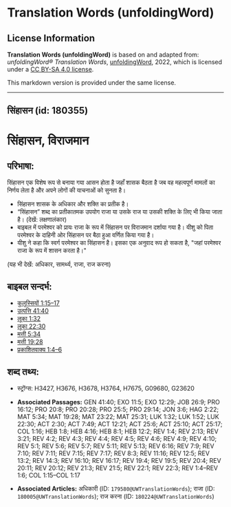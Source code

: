 # Translation Words (unfoldingWord)

## License Information

**Translation Words (unfoldingWord)** is based on and adapted from: _unfoldingWord® Translation Words_, [unfoldingWord](https://unfoldingword.org/utw), 2022, which is licensed under a [CC BY-SA 4.0 license](https://creativecommons.org/licenses/by-sa/4.0/legalcode.en).

This markdown version is provided under the same license.



--------------------------------

## सिंहासन (id: 180355)

सिंहासन, विराजमान
=================

परिभाषा:
--------

सिंहासन एक विशेष रूप से बनाया गया आसन होता है जहाँ शासक बैठता है जब वह महत्वपूर्ण मामलों का निर्णय लेता है और अपने लोगों की याचनाओं को सुनता है।

* सिंहासन शासक के अधिकार और शक्ति का प्रतीक है।
* “सिंहासन” शब्द का प्रतीकातमक उपयोग राजा या उसके राज या उसकी शक्ति के लिए भी किया जाता है। (देखें: लक्षणालंकार)
* बाइबल में परमेश्वर को प्रायः राजा के रूप में सिंहासन पर विराजमान दर्शाया गया है। यीशु को पिता परमेश्‍वर के दाहिनी ओर सिंहासन पर बैठा हुआ वर्णित किया गया है।
* यीशु ने कहा कि स्वर्ग परमेश्वर का सिंहासन है। इसका एक अनुवाद रूप हो सकता है, "जहां परमेश्वर राजा के रूप में शासन करता है।"

(यह भी देखें: अधिकार, सामर्थ्य, राजा, राज करना)

बाइबल सन्दर्भ:
--------------

* [कुलुस्सियों 1:15–17](https://ref.ly/Col1:15-Col1:17)
* [उत्पत्ति 41:40](https://ref.ly/Gen41:40)
* [लूका 1:32](https://ref.ly/Luke1:32)
* [लूका 22:30](https://ref.ly/Luke22:30)
* [मत्ती 5:34](https://ref.ly/Matt5:34)
* [मत्ती 19:28](https://ref.ly/Matt19:28)
* [प्रकाशितवाक्य 1:4–6](https://ref.ly/Rev1:4-Rev1:6)

शब्द तथ्य:
----------

* स्ट्रोंग्स: H3427, H3676, H3678, H3764, H7675, G09680, G23620

* **Associated Passages:** GEN 41:40; EXO 11:5; EXO 12:29; JOB 26:9; PRO 16:12; PRO 20:8; PRO 20:28; PRO 25:5; PRO 29:14; JON 3:6; HAG 2:22; MAT 5:34; MAT 19:28; MAT 23:22; MAT 25:31; LUK 1:32; LUK 1:52; LUK 22:30; ACT 2:30; ACT 7:49; ACT 12:21; ACT 25:6; ACT 25:10; ACT 25:17; COL 1:16; HEB 1:8; HEB 4:16; HEB 8:1; HEB 12:2; REV 1:4; REV 2:13; REV 3:21; REV 4:2; REV 4:3; REV 4:4; REV 4:5; REV 4:6; REV 4:9; REV 4:10; REV 5:1; REV 5:6; REV 5:7; REV 5:11; REV 5:13; REV 6:16; REV 7:9; REV 7:10; REV 7:11; REV 7:15; REV 7:17; REV 8:3; REV 11:16; REV 12:5; REV 13:2; REV 14:3; REV 16:10; REV 16:17; REV 19:4; REV 19:5; REV 20:4; REV 20:11; REV 20:12; REV 21:3; REV 21:5; REV 22:1; REV 22:3; REV 1:4–REV 1:6; COL 1:15–COL 1:17
* **Associated Articles:** अधिकारी (ID: `179580@UWTranslationWords`); राजा (ID: `180005@UWTranslationWords`); राज करना (ID: `180224@UWTranslationWords`)

